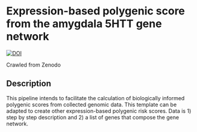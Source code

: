 # Expression-based polygenic score from the amygdala 5HTT gene network

[![DOI](https://www.zenodo.org/badge/DOI/10.3389/fnins.2020.00198.svg)](https://doi.org/10.3389/fnins.2020.00198)

Crawled from Zenodo

## Description

This pipeline intends to facilitate the calculation of biologically informed polygenic scores from collected genomic data. This template can be adapted to create other expression-based polygenic risk scores. Data is 1) step by step description and 2) a list of genes that compose the gene network.